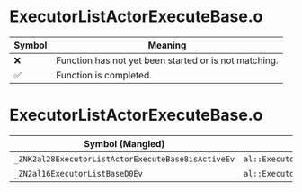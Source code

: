 # ExecutorListActorExecuteBase.o
| Symbol | Meaning 
| ------------- | ------------- 
| :x: | Function has not yet been started or is not matching. 
| :white_check_mark: | Function is completed. 


# ExecutorListActorExecuteBase.o
| Symbol (Mangled) | Symbol (Demangled) | Decompiled? |
| ------------- |  ------------- | ------------- |
| `_ZNK2al28ExecutorListActorExecuteBase8isActiveEv` | `al::ExecutorListActorExecuteBase::isActive(void)const` | :white_check_mark: |
| `_ZN2al16ExecutorListBaseD0Ev` | `al::ExecutorListBase::~ExecutorListBase()` | :white_check_mark: |
